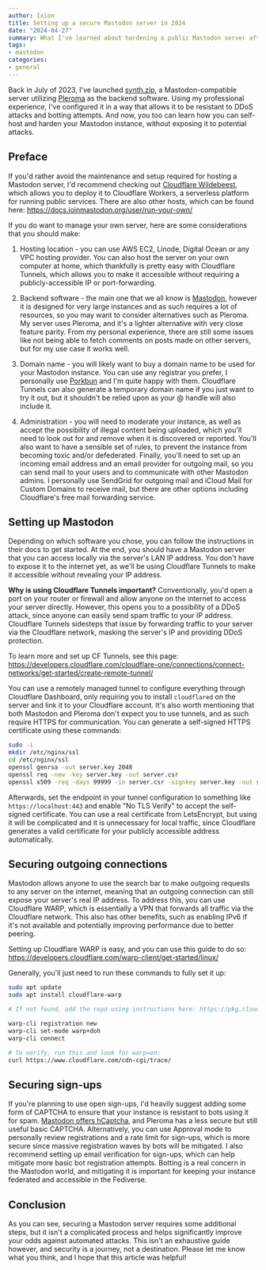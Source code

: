 ```yaml
---
author: Ixion
title: Setting up a secure Mastodon server in 2024
date: "2024-04-27"
summary: What I've learned about hardening a public Mastodon server after a year of it being public
tags: 
- mastodon
categories:
- general
---
```


Back in July of 2023, I've launched [synth.zip](https://synth.zip), a Mastodon-compatible server utilizing [Pleroma](https://pleroma.social) as the backend software. Using my professional experience, I've configured it in a way that allows it to be resistant to DDoS attacks and botting attempts. And now, you too can learn how you can self-host and harden your Mastodon instance, without exposing it to potential attacks.

## Preface

If you'd rather avoid the maintenance and setup required for hosting a Mastodon server, I'd recommend checking out [Cloudflare Wildebeest](https://github.com/cloudflare/wildebeest), which allows you to deploy it to Cloudflare Workers, a serverless platform for running public services. There are also other hosts, which can be found here: https://docs.joinmastodon.org/user/run-your-own/

If you do want to manage your own server, here are some considerations that you should make:

1. Hosting location - you can use AWS EC2, Linode, Digital Ocean or any VPC hosting provider. You can also host the server on your own computer at home, which thankfully is pretty easy with Cloudflare Tunnels, which allows you to make it accessible without requiring a publicly-accessible IP or port-forwarding.

2. Backend software - the main one that we all know is [Mastodon](https://joinmastodon.org), however it is designed for very large instances and as such requires a lot of resources, so you may want to consider alternatives such as Pleroma. My server uses Pleroma, and it's a lighter alternative with very close feature parity. From my personal experience, there are still some issues like not being able to fetch comments on posts made on other servers, but for my use case it works well.

3. Domain name - you will likely want to buy a domain name to be used for your Mastodon instance. You can use any registrar you prefer, I personally use [Porkbun](http://porkbun.com) and I'm quite happy with them. Cloudflare Tunnels can also generate a temporary domain name if you just want to try it out, but it shouldn't be relied upon as your @ handle will also include it.

4. Administration - you will need to moderate your instance, as well as accept the possibility of illegal content being uploaded, which you'll need to look out for and remove when it is discovered or reported. You'll also want to have a sensible set of rules, to prevent the instance from becoming toxic and/or defederated. Finally, you'll need to set up an incoming email address and an email provider for outgoing mail, so you can send mail to your users and to communicate with other Mastodon admins. I personally use SendGrid for outgoing mail and iCloud Mail for Custom Domains to receive mail, but there are other options including Cloudflare's free mail forwarding service.

## Setting up Mastodon

Depending on which software you chose, you can follow the instructions in their docs to get started. At the end, you should have a Mastodon server that you can access locally via the server's LAN IP address. You don't have to expose it to the internet yet, as we'll be using Cloudflare Tunnels to make it accessible without revealing your IP address.

**Why is using Cloudflare Tunnels important?** Conventionally, you'd open a port on your router or firewall and allow anyone on the internet to access your server directly. However, this opens you to a possibility of a DDoS attack, since anyone can easily send spam traffic to your IP address. Cloudflare Tunnels sidesteps that issue by forwarding traffic to your server via the Cloudflare network, masking the server's IP and providing DDoS protection.

To learn more and set up CF Tunnels, see this page: <https://developers.cloudflare.com/cloudflare-one/connections/connect-networks/get-started/create-remote-tunnel/>

You can use a remotely managed tunnel to configure everything through Cloudflare Dashboard, only requiring you to install `cloudflared` on the server and link it to your Cloudflare account. It's also worth mentioning that both Mastodon and Pleroma don't expect you to use tunnels, and as such require HTTPS for communication. You can generate a self-signed HTTPS certificate using these commands:

```sh
sudo -i
mkdir /etc/nginx/ssl
cd /etc/nginx/ssl
openssl genrsa -out server.key 2048
openssl req -new -key server.key -out server.csr
openssl x509 -req -days 99999 -in server.csr -signkey server.key -out server.crt
```

Afterwards, set the endpoint in your tunnel configuration to something like `https://localhost:443` and enable "No TLS Verify" to accept the self-signed certificate. You can use a real certificate from LetsEncrypt, but using it will be complicated and it is unnecessary for local traffic, since Cloudflare generates a valid certificate for your publicly accessible address automatically.

## Securing outgoing connections

Mastodon allows anyone to use the search bar to make outgoing requests to any server on the internet, meaning that an outgoing connection can still expose your server's real IP address. To address this, you can use Cloudflare WARP, which is essentially a VPN that forwards all traffic via the Cloudflare network. This also has other benefits, such as enabling IPv6 if it's not available and potentially improving performance due to better peering.

Setting up Cloudflare WARP is easy, and you can use this guide to do so: <https://developers.cloudflare.com/warp-client/get-started/linux/>

Generally, you'll just need to run these commands to fully set it up:

```sh
sudo apt update
sudo apt install cloudflare-warp

# If not found, add the repo using instructions here: https://pkg.cloudflareclient.com/

warp-cli registration new
warp-cli set-mode warp+doh
warp-cli connect

# To verify, run this and look for warp=on:
curl https://www.cloudflare.com/cdn-cgi/trace/
```

## Securing sign-ups

If you're planning to use open sign-ups, I'd heavily suggest adding some form of CAPTCHA to ensure that your instance is resistant to bots using it for spam. [Mastodon offers hCaptcha](https://docs.joinmastodon.org/admin/optional/captcha/), and Pleroma has a less secure but still useful basic CAPTCHA. Alternatively, you can use Approval mode to personally review registrations and a rate limit for sign-ups, which is more secure since massive registration waves by bots will be mitigated. I also recommend setting up email verification for sign-ups, which can help mitigate more basic bot registration attempts. Botting is a real concern in the Mastodon world, and mitigating it is important for keeping your instance federated and accessible in the Fediverse.

## Conclusion

As you can see, securing a Mastodon server requires some additional steps, but it isn't a complicated process and helps significantly improve your odds against automated attacks. This isn't an exhaustive guide however, and security is a journey, not a destination. Please let me know what you think, and I hope that this article was helpful!